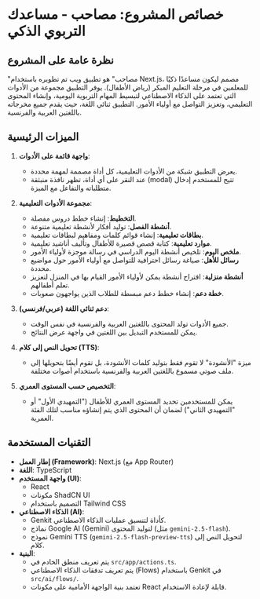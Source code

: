 
# خصائص المشروع: مصاحب - مساعدك التربوي الذكي

## نظرة عامة على المشروع

"مصاحب" هو تطبيق ويب تم تطويره باستخدام Next.js، مصمم ليكون مساعدًا ذكيًا للمعلمين في مرحلة التعليم المبكر (رياض الأطفال). يوفر التطبيق مجموعة من الأدوات التي تعتمد على الذكاء الاصطناعي لتبسيط المهام التربوية اليومية، وإنشاء المحتوى التعليمي، وتعزيز التواصل مع أولياء الأمور. التطبيق ثنائي اللغة، حيث يقدم جميع مخرجاته باللغتين العربية والفرنسية.

## الميزات الرئيسية

1.  **واجهة قائمة على الأدوات**:
    *   يعرض التطبيق شبكة من الأدوات التعليمية، كل أداة مصممة لمهمة محددة.
    *   عند النقر على أي أداة، تظهر نافذة منبثقة (modal) تتيح للمستخدم إدخال متطلباته والتفاعل مع الميزة.

2.  **مجموعة الأدوات التعليمية**:
    *   **التخطيط**: إنشاء خطط دروس مفصلة.
    *   **أنشطة الفصل**: توليد أفكار لأنشطة تعليمية متنوعة.
    *   **بطاقات تعليمية**: إنشاء قوائم كلمات ومفاهيم لبطاقات تعليمية.
    *   **موارد تعليمية**: كتابة قصص قصيرة للأطفال وتأليف أناشيد تعليمية.
    *   **ملخص اليوم**: تلخيص أنشطة اليوم الدراسي في رسالة موجزة لأولياء الأمور.
    *   **رسائل للأهل**: صياغة رسائل احترافية للتواصل مع أولياء الأمور حول مواضيع محددة.
    *   **أنشطة منزلية**: اقتراح أنشطة يمكن لأولياء الأمور القيام بها في المنزل لتعزيز تعلم أطفالهم.
    *   **خطة دعم**: إنشاء خطط دعم مبسطة للطلاب الذين يواجهون صعوبات.

3.  **دعم ثنائي اللغة (عربي/فرنسي)**:
    *   جميع الأدوات تولد المحتوى باللغتين العربية والفرنسية في نفس الوقت.
    *   يمكن للمستخدم التبديل بين اللغتين في واجهة عرض النتائج.

4.  **تحويل النص إلى كلام (TTS)**:
    *   ميزة "الأنشودة" لا تقوم فقط بتوليد كلمات الأنشودة، بل تقوم أيضًا بتحويلها إلى ملف صوتي مسموع باللغتين العربية والفرنسية باستخدام أصوات مختلفة.

5.  **التخصيص حسب المستوى العمري**:
    *   يمكن للمستخدمين تحديد المستوى العمري للأطفال ("التمهيدي الأول" أو "التمهيدي الثاني") لضمان أن المحتوى الذي يتم إنشاؤه مناسب لتلك الفئة العمرية.

## التقنيات المستخدمة

*   **إطار العمل (Framework)**: Next.js (مع App Router)
*   **اللغة**: TypeScript
*   **واجهة المستخدم (UI)**:
    *   React
    *   مكونات ShadCN UI
    *   التصميم باستخدام Tailwind CSS
*   **الذكاء الاصطناعي (AI)**:
    *   Genkit كأداة لتنسيق عمليات الذكاء الاصطناعي.
    *   نماذج Google AI (Gemini) لتوليد المحتوى (مثل `gemini-2.5-flash`).
    *   نموذج Gemini TTS (`gemini-2.5-flash-preview-tts`) لتحويل النص إلى كلام.
*   **البنية**:
    *   يتم تعريف منطق الخادم في `src/app/actions.ts`.
    *   يتم تعريف تدفقات الذكاء الاصطناعي (Flows) باستخدام Genkit في `src/ai/flows/`.
    *   تعتمد بنية الواجهة الأمامية على مكونات React قابلة لإعادة الاستخدام.

